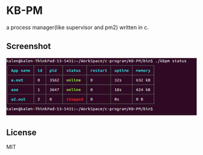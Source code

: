 # KB-PM
a process manager(like supervisor and pm2) written in c.

## Screenshot
![](./data/pic.png)<br>

## License
MIT
